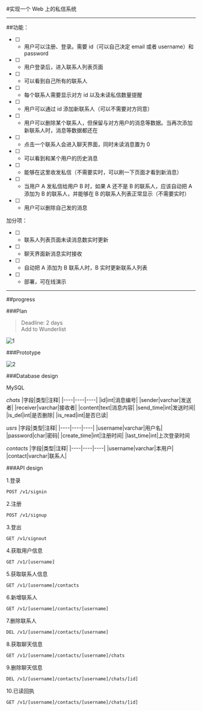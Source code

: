 #实现一个 Web 上的私信系统  

---

##功能：  

- [ ] * 用户可以注册、登录。需要 id（可以自己决定 email 或者 username）和 password  
- [ ] * 用户登录后，进入联系人列表页面  
- [ ] - 可以看到自己所有的联系人  
- [ ] - 每个联系人需要显示对方 id 以及未读私信数量提醒  
- [ ] - 用户可以通过 id 添加新联系人（可以不需要对方同意）  
- [ ] - 用户可以删除某个联系人，但保留与对方用户的消息等数据。当再次添加新联系人时，消息等数据都还在  
- [ ] * 点击一个联系人会进入聊天界面，同时未读消息置为 0  
- [ ] - 可以看到和某个用户的历史消息  
- [ ] - 能够在这里收发私信（不需要实时，可以刷一下页面才看到新消息）  
- [ ] - 当用户 A 发私信给用户 B 时，如果 A 还不是 B 的联系人，应该自动把 A 添加为 B 的联系人，并能够在 B 的联系人列表正常显示（不需要实时）  
- [ ] - 用户可以删除自己发的消息  

加分项：  

- [ ] * 联系人列表页面未读消息数实时更新  
- [ ] * 聊天界面新消息实时接收  
- [ ] * 自动把 A 添加为 B 联系人时，B 实时更新联系人列表  
- [ ] * 部署，可在线演示  

---

##progress  

###Plan  
>Deadline: 2 days  
>Add to Wunderlist  

![1](http://ww1.sinaimg.cn/large/9f47c048gy1fdlms5yaoqj21kw0zk7wh)

###Prototype  

![2](http://ww1.sinaimg.cn/large/9f47c048gy1fdlnu5ebs0j21kw16oakv)


###Database design  

MySQL  

*chats*
|字段|类型|注释|
|----|----|----|
|id|int|消息编号|
|sender|varchar|发送者|
|receiver|varchar|接收者|
|content|text|消息内容|
|send_time|int|发送时间|
|is_del|int|是否删除|
|is_read|int|是否已读|

*usrs*
|字段|类型|注释|
|----|----|----|
|username|varchar|用户名|
|password|char|密码|
|create_time|int|注册时间|
|last_time|int|上次登录时间

*contacts*
|字段|类型|注释|
|----|----|----|
|username|varchar|本用户|
|contact|varchar|联系人|



###API design  

1.登录
```
POST /v1/signin
```  

2.注册  
```
POST /v1/signup
```

3.登出
```
GET /v1/signout
```

4.获取用户信息  
```
GET /v1/[username]
```

5.获取联系人信息
```
GET /v1/[username]/contacts
```

6.新增联系人
```
GET /v1/[username]/contacts/[username]
```

7.删除联系人
```
DEL /v1/[username]/contacts/[username]  
```

8.获取聊天信息  
```
GET /v1/[username]/contacts/[username]/chats
```

9.删除聊天信息
```
DEL /v1/[username]/contacts/[username]/chats/[id]
```

10.已读回执
```
GET /v1/[username]/contacts/[username]/chats/[id]
```
